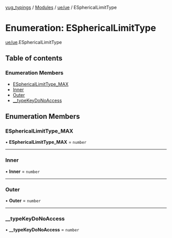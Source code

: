 [yug_typings](../README.md) / [Modules](../modules.md) / [ue/ue](../modules/ue_ue.md) / ESphericalLimitType

# Enumeration: ESphericalLimitType

[ue/ue](../modules/ue_ue.md).ESphericalLimitType

## Table of contents

### Enumeration Members

- [ESphericalLimitType\_MAX](ue_ue.ESphericalLimitType.md#esphericallimittype_max)
- [Inner](ue_ue.ESphericalLimitType.md#inner)
- [Outer](ue_ue.ESphericalLimitType.md#outer)
- [\_\_typeKeyDoNoAccess](ue_ue.ESphericalLimitType.md#__typekeydonoaccess)

## Enumeration Members

### ESphericalLimitType\_MAX

• **ESphericalLimitType\_MAX** = `number`

___

### Inner

• **Inner** = `number`

___

### Outer

• **Outer** = `number`

___

### \_\_typeKeyDoNoAccess

• **\_\_typeKeyDoNoAccess** = `number`
